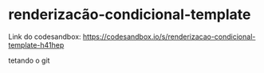 # renderizacão-condicional-template

Link do codesandbox: https://codesandbox.io/s/renderizacao-condicional-template-h41hep

tetando o git